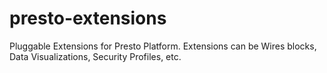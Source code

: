 presto-extensions
=================

Pluggable Extensions for Presto Platform. Extensions can be Wires blocks, Data Visualizations, Security Profiles, etc.
